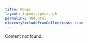 ```yaml
---
title: Woops
layout: layouts/post.njk
permalink: 404.html
eleventyExcludeFromCollections: true
---
```


Content not found.
